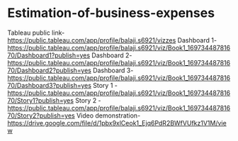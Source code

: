 # Estimation-of-business-expenses
Tableau public link-https://public.tableau.com/app/profile/balaji.s6921/vizzes
Dashboard 1-https://public.tableau.com/app/profile/balaji.s6921/viz/Book1_16973448781670/Dashboard1?publish=yes
Dashboard 2-https://public.tableau.com/app/profile/balaji.s6921/viz/Book1_16973448781670/Dashboard2?publish=yes
Dashboard 3-https://public.tableau.com/app/profile/balaji.s6921/viz/Book1_16973448781670/Dashboard3?publish=yes
Story 1 -https://public.tableau.com/app/profile/balaji.s6921/viz/Book1_16973448781670/Story1?publish=yes
Story 2 -https://public.tableau.com/app/profile/balaji.s6921/viz/Book1_16973448781670/Story2?publish=yes
Video demonstration-https://drive.google.com/file/d/1pbx9xlCeok1_Ejq6PdR2BWfVUfkz1V1M/view
